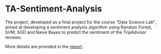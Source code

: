 # TA-Sentiment-Analysis

The project, developed as a final project for the course "Data Science Lab", aimed at developing a sentiment analysis algorithm using Random Forest, SVM, SGD and Naive Bayes to predict the sentiment of the TripAdvisor reviews. 

More details are provided in the [report](https://nbviewer.jupyter.org/github/marinadamato/TA-Sentiment-Analysis/blob/master/report.pdf).
